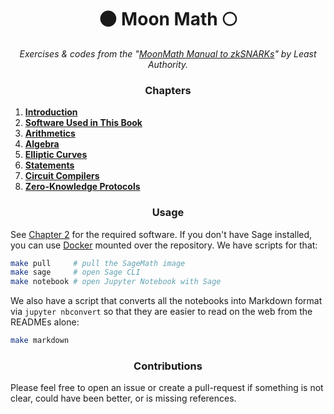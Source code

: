 <p align="center">
  <h1 align="center">
    🌑 Moon Math 🌕
  </h1>
  <p align="center">
    <i>Exercises & codes from the "<a href="https://leastauthority.com/community-matters/moonmath-manual/">MoonMath Manual to zkSNARKs</a>" by Least Authority.</i>
  </p>
</p>

<h3 align="center">
    Chapters
</h3>

1. [**Introduction**](./introduction/)
2. [**Software Used in This Book**](./software-used/)
3. [**Arithmetics**](./arithmetics/)
4. [**Algebra**](./algebra/)
5. [**Elliptic Curves**](./elliptic-curves/)
6. [**Statements**](./statements/)
7. [**Circuit Compilers**](./circuit-compilers/)
8. [**Zero-Knowledge Protocols**](./zero-knowledge/)

<h3 align="center">
    Usage
</h3>

See [Chapter 2](./software-used/) for the required software. If you don't have Sage installed, you can use [Docker](https://www.docker.com/) mounted over the repository. We have scripts for that:

```sh
make pull     # pull the SageMath image
make sage     # open Sage CLI
make notebook # open Jupyter Notebook with Sage
```

We also have a script that converts all the notebooks into Markdown format via `jupyter nbconvert` so that they are easier to read on the web from the READMEs alone:

```sh
make markdown
```

<h3 align="center">
    Contributions
</h3>

Please feel free to open an issue or create a pull-request if something is not clear, could have been better, or is missing references.
